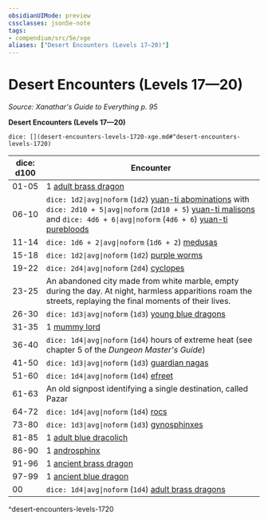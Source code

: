 ```yaml
---
obsidianUIMode: preview
cssclasses: json5e-note
tags:
- compendium/src/5e/xge
aliases: ["Desert Encounters (Levels 17—20)"]
---
```

# Desert Encounters (Levels 17—20)
*Source: Xanathar's Guide to Everything p. 95* 

**Desert Encounters (Levels 17—20)**

`dice: [](desert-encounters-levels-1720-xge.md#^desert-encounters-levels-1720)`

| dice: d100 | Encounter |
|------------|-----------|
| 01-05 | 1 [adult brass dragon](/3-Mechanics/CLI/bestiary/dragon/adult-brass-dragon.md) |
| 06-10 | `dice: 1d2\|avg\|noform` (`1d2`) [yuan-ti abominations](/3-Mechanics/CLI/bestiary/monstrosity/yuan-ti-abomination.md) with `dice: 2d10 + 5\|avg\|noform` (`2d10 + 5`) [yuan-ti malisons](/3-Mechanics/CLI/bestiary/monstrosity/yuan-ti-malison-type-1.md) and `dice: 4d6 + 6\|avg\|noform` (`4d6 + 6`) [yuan-ti purebloods](/3-Mechanics/CLI/bestiary/humanoid/yuan-ti-pureblood.md) |
| 11-14 | `dice: 1d6 + 2\|avg\|noform` (`1d6 + 2`) [medusas](/3-Mechanics/CLI/bestiary/monstrosity/medusa.md) |
| 15-18 | `dice: 1d2\|avg\|noform` (`1d2`) [purple worms](/3-Mechanics/CLI/bestiary/monstrosity/purple-worm.md) |
| 19-22 | `dice: 2d4\|avg\|noform` (`2d4`) [cyclopes](/3-Mechanics/CLI/bestiary/giant/cyclops.md) |
| 23-25 | An abandoned city made from white marble, empty during the day. At night, harmless apparitions roam the streets, replaying the final moments of their lives. |
| 26-30 | `dice: 1d3\|avg\|noform` (`1d3`) [young blue dragons](/3-Mechanics/CLI/bestiary/dragon/young-blue-dragon.md) |
| 31-35 | 1 [mummy lord](/3-Mechanics/CLI/bestiary/undead/mummy-lord.md) |
| 36-40 | `dice: 1d4\|avg\|noform` (`1d4`) hours of extreme heat (see chapter 5 of the *Dungeon Master's Guide*) |
| 41-50 | `dice: 1d3\|avg\|noform` (`1d3`) [guardian nagas](/3-Mechanics/CLI/bestiary/monstrosity/guardian-naga.md) |
| 51-60 | `dice: 1d4\|avg\|noform` (`1d4`) [efreet](/3-Mechanics/CLI/bestiary/elemental/efreeti.md) |
| 61-63 | An old signpost identifying a single destination, called Pazar |
| 64-72 | `dice: 1d4\|avg\|noform` (`1d4`) [rocs](/3-Mechanics/CLI/bestiary/monstrosity/roc.md) |
| 73-80 | `dice: 1d3\|avg\|noform` (`1d3`) [gynosphinxes](/3-Mechanics/CLI/bestiary/monstrosity/gynosphinx.md) |
| 81-85 | 1 [adult blue dracolich](/3-Mechanics/CLI/bestiary/undead/adult-blue-dracolich.md) |
| 86-90 | 1 [androsphinx](/3-Mechanics/CLI/bestiary/monstrosity/androsphinx.md) |
| 91-96 | 1 [ancient brass dragon](/3-Mechanics/CLI/bestiary/dragon/ancient-brass-dragon.md) |
| 97-99 | 1 [ancient blue dragon](/3-Mechanics/CLI/bestiary/dragon/ancient-blue-dragon.md) |
| 00 | `dice: 1d4\|avg\|noform` (`1d4`) [adult brass dragons](/3-Mechanics/CLI/bestiary/dragon/adult-brass-dragon.md) |
^desert-encounters-levels-1720